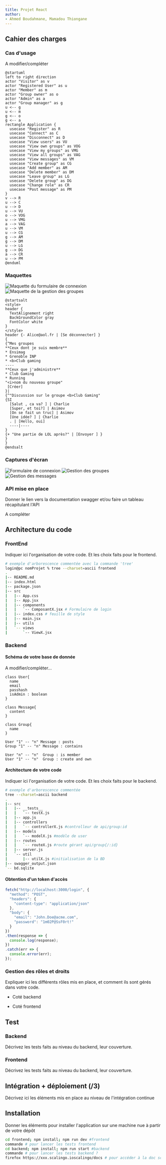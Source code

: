 ```yaml
---
title: Projet React 
author:  
- Ahmed Boudahmane, Mamadou Thiongane
--- 
```


## Cahier des charges

### Cas d'usage

A modifier/compléter 

```plantuml
@startuml
left to right direction
actor "Visitor" as v
actor "Registered User" as u
actor "Member" as m
actor "Group owner" as o
actor "Admin" as a
actor "Group manager" as g
u <-- g
u <-- m
g <-- o
g <-- a
rectangle Application {
  usecase "Register" as R
  usecase "Connect" as C
  usecase "Disconnect" as D
  usecase "View users" as VU
  usecase "View own groups" as VOG
  usecase "View my groups" as VMG
  usecase "View all groups" as VAG
  usecase "View messages" as VM
  usecase "Create group" as CG
  usecase "Add member" as AM
  usecase "Delete member" as DM
  usecase "Leave group" as LG
  usecase "Delete group" as DG
  usecase "Change role" as CR
  usecase "Post message" as PM
}
v --> R
u --> C
u --> D
u --> VU
o --> VOG
u --> VMG
a --> VAG
u --> VM
u --> CG
g --> AM
g --> DM
u --> LG
g --> DG
a --> CR
u --> PM
@enduml
```

### Maquettes

![Maquette du formulaire de connexion](/img/login.svg "Maquette du formulaire de connexion")
![Maquette de la gestion des groupes](/img/groups.svg "Maquette de la gestion des groupes")

```plantuml
@startsalt
<style>
header {
  TextAlignement right
  BackGroundColor gray
  FontColor white
}
</style>
header {- Alice@aol.fr | [Se déconnecter] }
{
{^Mes groupes
**Ceux dont je suis membre**
* Ensimag
* Grenoble INP
* <b>Club gaming
----
**Ceux que j'administre**
* Club Gaming
* Running
"<i>nom du nouveau groupe" 
 [Créer]
}|
{^"Discussion sur le groupe <b>Club Gaming"
{SI
  [Salut , ca va? ] | Charlie
  [Super, et toi?] | Asimov
  [On se fait un truc] | Asimov
  [Une idée? ] | Charlie
  . | [Hello, oui]
  ----|----
}
{+ "Une partie de LOL après?" | [Envoyer ] }
}
}
@endsalt
```

### Captures d'écran

![Formulaire de connexion](/img/login.png "Formulaire de connexion")
![Gestion des groupes](/img/groups.png "Gestion des groupes")
![Gestion des messages](/img/messages.png "Gestion des messages")

### API mise en place

Donner le lien vers la documentation swagger et/ou faire un tableau récapitulant l'API

A compléter

## Architecture du code

### FrontEnd

Indiquer ici l'organisation de votre code. Et les choix faits pour le frontend.

```bash
# exemple d'arborescence commentée avec la commande 'tree'
login@pc nomProjet % tree --charset=ascii frontend
.
|-- README.md
|-- index.html
|-- package.json
|-- src
|   |-- App.css
|   |-- App.jsx
|   |-- components
|   |   `-- ComposantX.jsx # Formulaire de login
|   |-- index.css # feuille de style
|   |-- main.jsx
|   |-- utils
|   `-- views
|       `-- ViewX.jsx
```

### Backend

#### Schéma de votre base de donnée

A modifier/compléter...

```plantuml
class User{
  name
  email
  passhash
  isAdmin : boolean
}

class Message{
  content
}

class Group{
  name
}

User "1" -- "n" Message : posts
Group "1" -- "n" Message : contains

User "n" -- "n"  Group : is member 
User "1" -- "n"  Group : create and own
```

#### Architecture de votre code

Indiquer ici l'organisation de votre code. Et les choix faits pour le backend.

```bash
# exemple d'arborescence commentée
tree --charset=ascii backend                                                                                                          
.
|-- src
|   |-- __tests__
|   |   `-- testX.js
|   |-- app.js
|   |-- controllers
|   |   `-- controllerX.js #controlleur de api/group:id
|   |-- models
|   |   `-- modelX.js #modèle de user
|   |-- routes
|   |   `-- routeX.js #route gérant api/group{/:id}
|   |-- server.js
|   `-- util
|       |-- utilX.js #initialisation de la BD
|-- swagger_output.json
`-- bd.sqlite
```

#### Obtention d'un token d'accès

```js
fetch("http://localhost:3000/login", {
  "method": "POST",
  "headers": {
    "content-type": "application/json"
  },
  "body": {
    "email": "John.Doe@acme.com",
    "password": "1m02P@SsF0rt!"
  }
})
.then(response => {
  console.log(response);
})
.catch(err => {
  console.error(err);
});
```

### Gestion des rôles et droits

Expliquer ici les différents rôles mis en place, et comment ils sont gérés dans votre code.

- Coté backend

- Coté frontend


## Test

### Backend

Décrivez les tests faits au niveau du backend, leur couverture.

### Frontend

Décrivez les tests faits au niveau du backend, leur couverture.

## Intégration + déploiement (/3)

Décrivez ici les éléments mis en place au niveau de l'intégration continue 

## Installation

Donner les éléments pour installer l'application sur une machine nue à partir de votre dépôt

```bash
cd frontend; npm install; npm run dev #frontend
commande # pour lancer les tests frontend
cd backend; npm install; npm run start #backend
commande # pour lancer les tests backend ?
firefox https://xxx.scalingo.ioscalingo/docs # pour accéder à la doc scalingo si déployé en ligne
```

